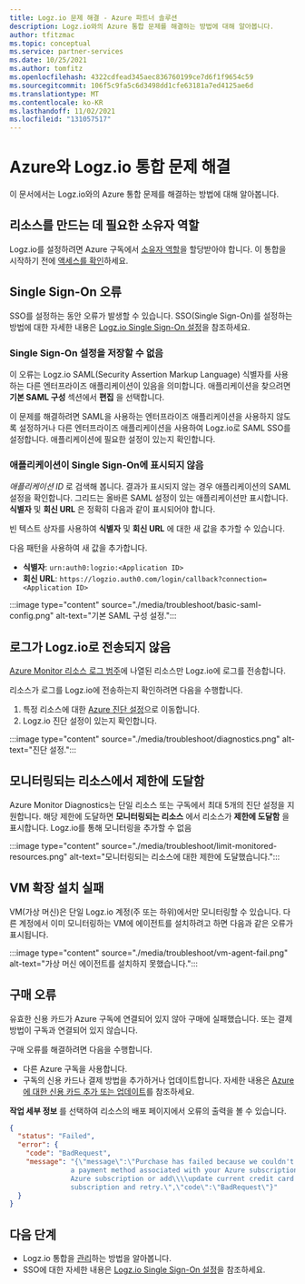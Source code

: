 ```yaml
---
title: Logz.io 문제 해결 - Azure 파트너 솔루션
description: Logz.io와의 Azure 통합 문제를 해결하는 방법에 대해 알아봅니다.
author: tfitzmac
ms.topic: conceptual
ms.service: partner-services
ms.date: 10/25/2021
ms.author: tomfitz
ms.openlocfilehash: 4322cdfead345aec836760199ce7d6f1f9654c59
ms.sourcegitcommit: 106f5c9fa5c6d3498dd1cfe63181a7ed4125ae6d
ms.translationtype: MT
ms.contentlocale: ko-KR
ms.lasthandoff: 11/02/2021
ms.locfileid: "131057517"
---
```

# <a name="troubleshoot-logzio-integration-with-azure"></a>Azure와 Logz.io 통합 문제 해결

이 문서에서는 Logz.io와의 Azure 통합 문제를 해결하는 방법에 대해 알아봅니다.

## <a name="owner-role-needed-to-create-resource"></a>리소스를 만드는 데 필요한 소유자 역할

Logz.io를 설정하려면 Azure 구독에서 [소유자 역할](../../role-based-access-control/rbac-and-directory-admin-roles.md#azure-roles)을 할당받아야 합니다. 이 통합을 시작하기 전에 [액세스를 확인](../../role-based-access-control/check-access.md)하세요.

## <a name="single-sign-on-errors"></a>Single Sign-On 오류

SSO를 설정하는 동안 오류가 발생할 수 있습니다. SSO(Single Sign-On)를 설정하는 방법에 대한 자세한 내용은 [Logz.io Single Sign-On 설정](setup-sso.md)을 참조하세요.

### <a name="unable-to-save-single-sign-on-settings"></a>Single Sign-On 설정을 저장할 수 없음

이 오류는 Logz.io SAML(Security Assertion Markup Language) 식별자를 사용하는 다른 엔터프라이즈 애플리케이션이 있음을 의미합니다. 애플리케이션을 찾으려면 **기본 SAML 구성** 섹션에서 **편집** 을 선택합니다.

이 문제를 해결하려면 SAML을 사용하는 엔터프라이즈 애플리케이션을 사용하지 않도록 설정하거나 다른 엔터프라이즈 애플리케이션을 사용하여 Logz.io로 SAML SSO를 설정합니다. 애플리케이션에 필요한 설정이 있는지 확인합니다.

### <a name="application-not-shown-in-single-sign-on"></a>애플리케이션이 Single Sign-On에 표시되지 않음

_애플리케이션 ID_ 로 검색해 봅니다. 결과가 표시되지 않는 경우 애플리케이션의 SAML 설정을 확인합니다. 그리드는 올바른 SAML 설정이 있는 애플리케이션만 표시합니다. **식별자** 및 **회신 URL** 은 정확히 다음과 같이 표시되어야 합니다.

빈 텍스트 상자를 사용하여 **식별자** 및 **회신 URL** 에 대한 새 값을 추가할 수 있습니다.

다음 패턴을 사용하여 새 값을 추가합니다.

- **식별자**: `urn:auth0:logzio:<Application ID>`
- **회신 URL**: `https://logzio.auth0.com/login/callback?connection=<Application ID>`

:::image type="content" source="./media/troubleshoot/basic-saml-config.png" alt-text="기본 SAML 구성 설정.":::

## <a name="logs-not-being-sent-to-logzio"></a>로그가 Logz.io로 전송되지 않음

[Azure Monitor 리소스 로그 범주](../../azure-monitor/essentials/resource-logs-categories.md)에 나열된 리소스만 Logz.io에 로그를 전송합니다.

리소스가 로그를 Logz.io에 전송하는지 확인하려면 다음을 수행합니다.

1. 특정 리소스에 대한 [Azure 진단 설정](../../azure-monitor/essentials/diagnostic-settings.md)으로 이동합니다.
1. Logz.io 진단 설정이 있는지 확인합니다.

:::image type="content" source="./media/troubleshoot/diagnostics.png" alt-text="진단 설정.":::

## <a name="limit-reached-in-monitored-resources"></a>모니터링되는 리소스에서 제한에 도달함

Azure Monitor Diagnostics는 단일 리소스 또는 구독에서 최대 5개의 진단 설정을 지원합니다. 해당 제한에 도달하면 **모니터링되는 리소스** 에서 리소스가 **제한에 도달함** 을 표시합니다. Logz.io를 통해 모니터링을 추가할 수 없음

:::image type="content" source="./media/troubleshoot/limit-monitored-resources.png" alt-text="모니터링되는 리소스에 대한 제한에 도달했습니다.":::

## <a name="vm-extension-installation-failed"></a>VM 확장 설치 실패

VM(가상 머신)은 단일 Logz.io 계정(주 또는 하위)에서만 모니터링할 수 있습니다. 다른 계정에서 이미 모니터링하는 VM에 에이전트를 설치하려고 하면 다음과 같은 오류가 표시됩니다.

:::image type="content" source="./media/troubleshoot/vm-agent-fail.png" alt-text="가상 머신 에이전트를 설치하지 못했습니다.":::

## <a name="purchase-errors"></a>구매 오류

유효한 신용 카드가 Azure 구독에 연결되어 있지 않아 구매에 실패했습니다. 또는 결제 방법이 구독과 연결되어 있지 않습니다.

구매 오류를 해결하려면 다음을 수행합니다.

- 다른 Azure 구독을 사용합니다.
- 구독의 신용 카드나 결제 방법을 추가하거나 업데이트합니다. 자세한 내용은 [Azure에 대한 신용 카드 추가 또는 업데이트](../../cost-management-billing/manage/change-credit-card.md)를 참조하세요.

**작업 세부 정보** 를 선택하여 리소스의 배포 페이지에서 오류의 출력을 볼 수 있습니다.

```json
{
  "status": "Failed",
  "error": {
    "code": "BadRequest",
    "message": "{\"message\":\"Purchase has failed because we couldn't find a valid credit card nor
               a payment method associated with your Azure subscription. Please use a different
               Azure subscription or add\\\\update current credit card or payment method for this
               subscription and retry.\",\"code\":\"BadRequest\"}"
  }
}
```

## <a name="next-steps"></a>다음 단계

- Logz.io 통합을 [관리](manage.md)하는 방법을 알아봅니다.
- SSO에 대한 자세한 내용은 [Logz.io Single Sign-On 설정](setup-sso.md)을 참조하세요.
